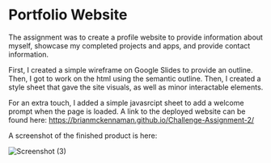 # Portfolio Website

The assignment was to create a profile website to provide information about myself, showcase my completed projects and apps, and provide contact information.

First, I created a simple wireframe on Google Slides to provide an outline. Then, I got to work on the html using the semantic outline. Then, I created a style sheet that gave the site visuals, as well as minor interactable elements. 

For an extra touch, I added a simple javasrcipt sheet to add a welcome prompt when the page is loaded.
A link to the deployed website can be found here: https://brianmckennaman.github.io/Challenge-Assignment-2/

A screenshot of the finished product is here:

![Screenshot (3)](https://user-images.githubusercontent.com/107509704/179645900-e18e7bb0-4289-4a3b-a184-6c241b1ea3be.png)
